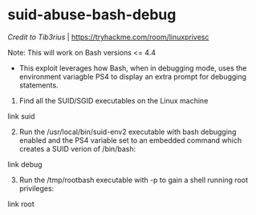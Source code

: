 # suid-abuse-bash-debug
*Credit to Tib3rius* | https://tryhackme.com/room/linuxprivesc

Note: This will work on Bash versions <= 4.4

* This exploit leverages how Bash, when in debugging mode, uses the environment variagble PS4 to display an extra prompt for debugging statements.

1) Find all the SUID/SGID executables on the Linux machine

link suid

2) 	Run the /usr/local/bin/suid-env2 executable with bash debugging enabled and the PS4 variable set to an embedded command which creates a SUID verion of /bin/bash:

link debug

3) 	Run the /tmp/rootbash executable with -p to gain a shell running root privileges:

link root
